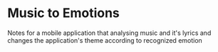 # Music to Emotions
Notes for a mobile application that analysing music and it's lyrics and changes the application's theme according to recognized emotion
